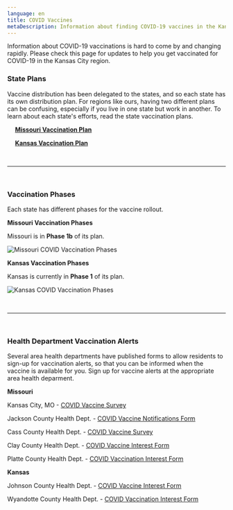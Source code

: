 ```yaml
---
language: en
title: COVID Vaccines
metaDescription: Information about finding COVID-19 vaccines in the Kansas City region.
---
```

Information about COVID-19 vaccinations is hard to come by and changing rapidly. Please check this page for updates to help you get vaccinated for COVID-19 in the Kansas City region.

### State Plans

Vaccine distribution has been delegated to the states, and so each state has its own distribution plan. For regions like ours, having two different plans can be confusing, especially if you live in one state but work in another. To learn about each state's efforts, read the state vaccination plans.

&emsp; **[Missouri Vaccination Plan](https://covidvaccine.mo.gov/)**

&emsp; **[Kansas Vaccination Plan](https://www.kansasvaccine.gov/)**

<br><hr><br>

### Vaccination Phases

Each state has different phases for the vaccine rollout. 

**Missouri Vaccination Phases**

Missouri is in **Phase 1b** of its plan.

![Missouri COVID Vaccination Phases](/uploads/600586616801f.image.png)

**Kansas Vaccination Phases**

Kansas is currently in **Phase 1** of its plan. 

![Kansas COVID Vaccination Phases](/uploads/screen-shot-2021-01-18-at-10.01.04-am.png)

<br><hr><br>

### Health Department Vaccination Alerts

Several area health departments have published forms to allow residents to sign-up for vaccination alerts, so that you can be informed when the vaccine is available for you. Sign up for vaccine alerts at the appropriate area health deparment.

**Missouri**

Kansas City, MO - [COVID Vaccine Survey](https://hipaa.jotform.com/210117358088152)

Jackson County Health Dept. - [COVID Vaccine Notifications Form](https://form.jotform.com/203524953651153)

Cass County Health Dept.  - [COVID Vaccine Survey](https://casscounty-cchd.app.transform.civicplus.com/forms/19861)

Clay County Health Dept. - [COVID Vaccine Interest Form](https://hipaa.jotform.com/210138520201032)

Platte County Health Dept. - [COVID Vaccination Interest Form](https://us.openforms.com/Form/8c3d6585-ebb9-45a3-8d40-0046c31a9a80)

**Kansas**

Johnson County Health Dept. - [COVID Vaccine Interest Form ](https://redcap.jocogov.org/surveys/?s=8KWLNLWWHL&fbclid=IwAR3jhHgJQZ23sJjnluFYXx8XwJFCfmMi-IZ_bqPhGsH4NPMS4c_YBrj6SqQ)

Wyandotte County Health Dept. - [COVID Vaccination Interest Form](https://us.openforms.com/Form/2f2bcc68-3b6a-450b-9007-d39819db6572)